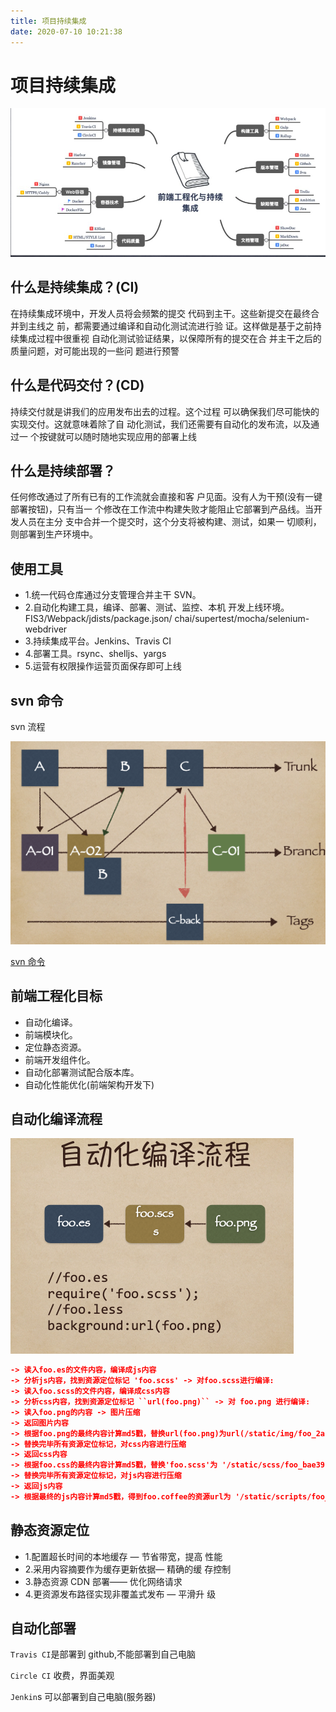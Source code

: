 ```yaml
---
title: 项目持续集成
date: 2020-07-10 10:21:38
---
```


# 项目持续集成

<!-- ![工程化和持续集成](/engineering/ci.png) -->
<img src='../../assets/engineering/ci.png'>

## 什么是持续集成？(CI)

在持续集成环境中，开发人员将会频繁的提交 代码到主干。这些新提交在最终合并到主线之 前，都需要通过编译和自动化测试流进行验 证。这样做是基于之前持续集成过程中很重视 自动化测试验证结果，以保障所有的提交在合 并主干之后的质量问题，对可能出现的一些问 题进行预警

## 什么是代码交付？(CD)

持续交付就是讲我们的应用发布出去的过程。这个过程 可以确保我们尽可能快的实现交付。这就意味着除了自 动化测试，我们还需要有自动化的发布流，以及通过一 个按键就可以随时随地实现应用的部署上线

## 什么是持续部署？

任何修改通过了所有已有的工作流就会直接和客 户见面。没有人为干预(没有一键部署按钮)，只有当一 个修改在工作流中构建失败才能阻止它部署到产品线。当开发人员在主分 支中合并一个提交时，这个分支将被构建、测试，如果一 切顺利，则部署到生产环境中。

## 使用工具

- 1.统一代码仓库通过分支管理合并主干 SVN。
- 2.自动化构建工具，编译、部署、测试、监控、本机 开发上线环境。FIS3/Webpack/jdists/package.json/ chai/supertest/mocha/selenium-webdriver
- 3.持续集成平台。Jenkins、Travis CI
- 4.部署工具。rsync、shelljs、yargs
- 5.运营有权限操作运营页面保存即可上线

## svn 命令

svn 流程

<!-- ![svn流程](/engineering/svn.png) -->
<img src='../../assets/engineering/svn.png'>

[svn 命令](/myblog/devneeds/svn)

## 前端工程化目标

- 自动化编译。
- 前端模块化。
- 定位静态资源。
- 前端开发组件化。
- 自动化部署测试配合版本库。
- 自动化性能优化(前端架构开发下)

## 自动化编译流程

<!-- ![自动化编译流程](/engineering/自动化编译流程.png) -->
<img src='../../assets/engineering/自动化编译流程.png'>

```json
-> 读入foo.es的文件内容，编译成js内容
-> 分析js内容，找到资源定位标记 'foo.scss' -> 对foo.scss进行编译:
-> 读入foo.scss的文件内容，编译成css内容
-> 分析css内容，找到资源定位标记 ``url(foo.png)`` -> 对 foo.png 进行编译:
-> 读入foo.png的内容 -> 图片压缩
-> 返回图片内容
-> 根据foo.png的最终内容计算md5戳，替换url(foo.png)为url(/static/img/foo_2af0b.png)
-> 替换完毕所有资源定位标记，对css内容进行压缩
-> 返回css内容
-> 根据foo.css的最终内容计算md5戳，替换'foo.scss'为 '/static/scss/foo_bae39.css'
-> 替换完毕所有资源定位标记，对js内容进行压缩
-> 返回js内容
-> 根据最终的js内容计算md5戳，得到foo.coffee的资源url为 '/static/scripts/foo_3fc20.js'
```

## 静态资源定位

- 1.配置超长时间的本地缓存 — 节省带宽，提高 性能
- 2.采用内容摘要作为缓存更新依据— 精确的缓 存控制
- 3.静态资源 CDN 部署—— 优化网络请求
- 4.更资源发布路径实现非覆盖式发布 — 平滑升 级

## 自动化部署

`Travis CI`是部署到 github,不能部署到自己电脑

`Circle CI` 收费，界面美观

`Jenkin`s 可以部署到自己电脑(服务器)
